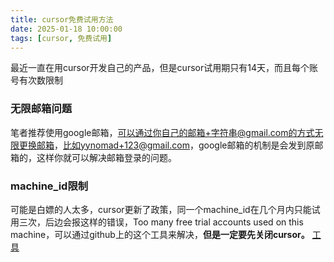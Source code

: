 ```yaml
---
title: cursor免费试用方法
date: 2025-01-18 10:00:00
tags: [cursor, 免费试用]
---
```


最近一直在用cursor开发自己的产品，但是cursor试用期只有14天，而且每个账号有次数限制

### 无限邮箱问题

笔者推荐使用google邮箱，可以通过你自己的邮箱+字符串@gmail.com的方式无限更换邮箱，比如yynomad+123@gmail.com，google邮箱的机制是会发到原邮箱的，这样你就可以解决邮箱登录的问题。

### machine_id限制

可能是白嫖的人太多，cursor更新了政策，同一个machine_id在几个月内只能试用三次，后边会报这样的错误，Too many free trial accounts used on this machine，可以通过github上的这个工具来解决，**但是一定要先关闭cursor。** [工具](https://github.com/fly8888/cursor_machine_id)    
